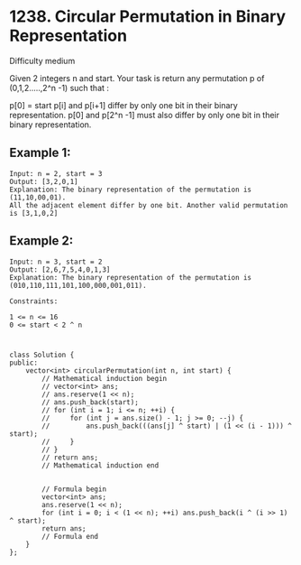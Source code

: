 # 1238. Circular Permutation in Binary Representation
Difficulty medium

Given 2 integers n and start. Your task is return any permutation p of (0,1,2.....,2^n -1) such that :

p[0] = start
p[i] and p[i+1] differ by only one bit in their binary representation.
p[0] and p[2^n -1] must also differ by only one bit in their binary representation.
 

## Example 1:
```
Input: n = 2, start = 3
Output: [3,2,0,1]
Explanation: The binary representation of the permutation is (11,10,00,01). 
All the adjacent element differ by one bit. Another valid permutation is [3,1,0,2]
```


## Example 2:
```
Input: n = 3, start = 2
Output: [2,6,7,5,4,0,1,3]
Explanation: The binary representation of the permutation is (010,110,111,101,100,000,001,011).
```


```
Constraints:

1 <= n <= 16
0 <= start < 2 ^ n
```


#
```
class Solution {
public:
    vector<int> circularPermutation(int n, int start) {
        // Mathematical induction begin
        // vector<int> ans;
        // ans.reserve(1 << n);
        // ans.push_back(start);
        // for (int i = 1; i <= n; ++i) {
        //     for (int j = ans.size() - 1; j >= 0; --j) {
        //         ans.push_back(((ans[j] ^ start) | (1 << (i - 1))) ^ start);
        //     }
        // }
        // return ans;
        // Mathematical induction end


        // Formula begin
        vector<int> ans;
        ans.reserve(1 << n);
        for (int i = 0; i < (1 << n); ++i) ans.push_back(i ^ (i >> 1) ^ start);
        return ans;
        // Formula end
    }
};
```